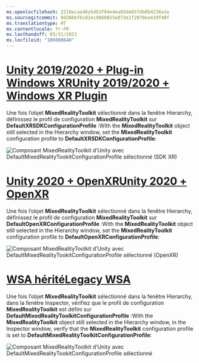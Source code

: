 ```yaml
---
ms.openlocfilehash: 2210acaa46a5d63f84e4ea65de65fdb8b4236a1e
ms.sourcegitcommit: 8d386bf6c82ec9860815e873e1f2870ea410f40f
ms.translationtype: HT
ms.contentlocale: fr-FR
ms.lasthandoff: 03/31/2021
ms.locfileid: "106088640"
---
```

# <a name="unity-20192020--windows-xr-plugin"></a>[<span data-ttu-id="a7434-101">Unity 2019/2020 + Plug-in Windows XR</span><span class="sxs-lookup"><span data-stu-id="a7434-101">Unity 2019/2020 + Windows XR Plugin</span></span>](#tab/winxr)

<span data-ttu-id="a7434-102">Une fois l’objet **MixedRealityToolkit** sélectionné dans la fenêtre Hierarchy, définissez le profil de configuration **MixedRealityToolkit** sur **DefaultXRSDKConfigurationProfile** :</span><span class="sxs-lookup"><span data-stu-id="a7434-102">With the **MixedRealityToolkit** object still selected in the Hierarchy window, set the **MixedRealityToolkit** configuration profile to **DefaultXRSDKConfigurationProfile**:</span></span>

![Composant MixedRealityToolkit d’Unity avec DefaultMixedRealityTookitConfigurationProfile sélectionné (SDK XR)](../images/mr-learning-base/base-02-section6-step1-3xrsdk.png)

# <a name="unity-2020--openxr"></a>[<span data-ttu-id="a7434-104">Unity 2020 + OpenXR</span><span class="sxs-lookup"><span data-stu-id="a7434-104">Unity 2020 + OpenXR</span></span>](#tab/openxr)
<span data-ttu-id="a7434-105">Une fois l’objet **MixedRealityToolkit** sélectionné dans la fenêtre Hierarchy, définissez le profil de configuration **MixedRealityToolkit** sur **DefaultOpenXRConfigurationProfile** :</span><span class="sxs-lookup"><span data-stu-id="a7434-105">With the **MixedRealityToolkit** object still selected in the Hierarchy window, set the **MixedRealityToolkit** configuration profile to **DefaultOpenXRConfigurationProfile**:</span></span>

![Composant MixedRealityToolkit d’Unity avec DefaultMixedRealityTookitConfigurationProfile sélectionné (OpenXR)](../images/mr-learning-base/base-02-section6-step1-3openxr.png)

# <a name="legacy-wsa"></a>[<span data-ttu-id="a7434-107">WSA hérité</span><span class="sxs-lookup"><span data-stu-id="a7434-107">Legacy WSA</span></span>](#tab/wsa)

<span data-ttu-id="a7434-108">Une fois l’objet **MixedRealityToolkit** sélectionné dans la fenêtre Hierarchy, dans la fenêtre Inspector, vérifiez que le profil de configuration **MixedRealityToolkit** est défini sur **DefaultMixedRealityToolkitConfigurationProfile** :</span><span class="sxs-lookup"><span data-stu-id="a7434-108">With the **MixedRealityToolkit** object still selected in the Hierarchy window, in the Inspector window, verify that the **MixedRealityToolkit** configuration profile is set to **DefaultMixedRealityToolkitConfigurationProfile**:</span></span>

![Composant MixedRealityToolkit d’Unity avec DefaultMixedRealityTookitConfigurationProfile sélectionné](../images/mr-learning-base/base-02-section6-step1-3.png)

